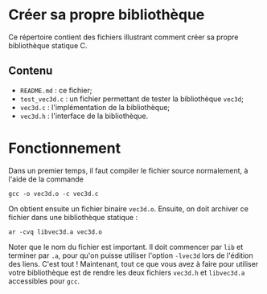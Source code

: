 # Créer sa propre bibliothèque

Ce répertoire contient des fichiers illustrant comment créer sa propre
bibliothèque statique C.

## Contenu

- `README.md` : ce fichier;
- `test_vec3d.c` : un fichier permettant de tester la bibliothèque `vec3d`;
- `vec3d.c` : l'implémentation de la bibliothèque;
- `vec3d.h` : l'interface de la bibliothèque.

# Fonctionnement

Dans un premier temps, il faut compiler le fichier source normalement, à l'aide
de la commande

    gcc -o vec3d.o -c vec3d.c

On obtient ensuite un fichier binaire `vec3d.o`. Ensuite, on doit archiver ce
fichier dans une bibliothèque statique :

    ar -cvq libvec3d.a vec3d.o

Noter que le nom du fichier est important. Il doit commencer par `lib` et
terminer par `.a`, pour qu'on puisse utiliser l'option `-lvec3d` lors de
l'édition des liens. C'est tout ! Maintenant, tout ce que vous avez à faire
pour utiliser votre bibliothèque est de rendre les deux fichiers `vec3d.h` et
`libvec3d.a` accessibles pour `gcc`.

